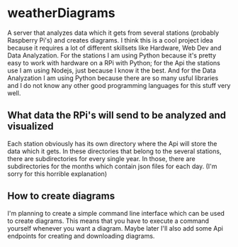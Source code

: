 # weatherDiagrams

A server that analyzes data which it gets from several stations (probably Raspberry Pi's) and
creates diagrams. I think this is a cool project idea because it requires a lot of different
skillsets like Hardware, Web Dev and Data Analyzation. For the stations I am using Python
because it's pretty easy to work with hardware on a RPi with Python; for the Api the stations
use I am using Nodejs, just because I know it the best. And for the Data Analyzation I am
using Python because there are so many usful libraries and I do not know any other good
programming languages for this stuff very well.

## What data the RPi's will send to be analyzed and visualized

Each station obviously has its own directory where the Api will store the data which it gets.
In these directories that belong to the several stations, there are subdirectories for every
single year. In those, there are subdirectories for the months which contain json files
for each day. (I'm sorry for this horrible explanation)

## How to create diagrams

I'm planning to create a simple command line interface which can be used to create diagrams.
This means that you have to execute a command yourself whenever you want a diagram. Maybe later
I'll also add some Api endpoints for creating and downloading diagrams.
